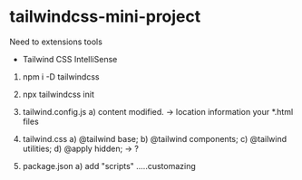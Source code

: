 # tailwindcss-mini-project

Need to extensions tools
- Tailwind CSS IntelliSense


1. npm i -D tailwindcss
2. npx tailwindcss init
3. tailwind.config.js
  a) content modified. -> location information your *.html files

4. tailwind.css
  a) @tailwind base;
  b) @tailwind components;
  c) @tailwind utilities;
  d) @apply hidden; -> ?

5. package.json
  a) add "scripts" .....customazing
